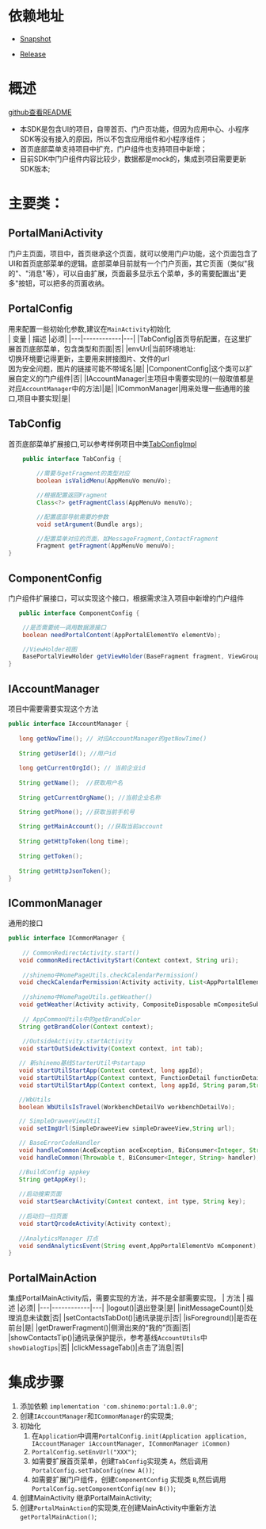 # 依赖地址
- [Snapshot](http://10.0.20.190:8081/#browse/browse:android_repository_snapshot:com%2Fshinemo%2Fportal)

- [Release](http://10.0.20.190:8081/#browse/browse:android_repository:com%2Fshinemo%2Fportal)

# 概述
[github查看README](https://github.com/aileelucky/portal)
- 本SDK是包含UI的项目，自带首页、门户页功能，但因为应用中心、小程序SDK等没有接入的原因，所以不包含应用组件和小程序组件；
- 首页底部菜单支持项目中扩充，门户组件也支持项目中新增；
- 目前SDK中门户组件内容比较少，数据都是mock的，集成到项目需要更新SDK版本;


# 主要类：
## PortalManiActivity
门户主页面，项目中，首页继承这个页面，就可以使用门户功能，这个页面包含了UI和首页底部菜单的逻辑。底部菜单目前就有一个门户页面，其它页面（类似"我的"、"消息"等），可以自由扩展，页面最多显示五个菜单，多的需要配置出"更多"按钮，可以把多的页面收纳。

## PortalConfig
用来配置一些初始化参数,建议在`MainActivity`初始化  
| 变量 | 描述 |必须|
|---|------------|---|
|TabConfig|首页导航配置，在这里扩展首页底部菜单，包含类型和页面|否|
|envUrl|当前环境地址:<br>切换环境要记得更新，主要用来拼接图片、文件的url<br>因为安全问题，图片的链接可能不带域名|是|
|ComponentConfig|这个类可以扩展自定义的门户组件|否|
|IAccountManager|主项目中需要实现的(一般取值都是对应`AccountManager`中的方法)|是|
|ICommonManager|用来处理一些通用的接口,项目中要实现|是|


## TabConfig
首页底部菜单扩展接口,可以参考样例项目中类[TabConfigImpl](https://git.shinemo.com/projects/YOUBAN/repos/mdos/browse/app/src/main/java/com/example/OneMDOS/TabConfigImpl.java?at=refs%2Fheads%2Fportal)
```java
    public interface TabConfig {
    
        //需要与getFragment的类型对应
        boolean isValidMenu(AppMenuVo menuVo);

        //根据配置返回Fragment
        Class<?> getFragmentClass(AppMenuVo menuVo);

        //配置底部导航需要的参数
        void setArgument(Bundle args);

        //配置菜单对应的页面，如MessageFragment,ContactFragment
        Fragment getFragment(AppMenuVo menuVo);
}
```

## ComponentConfig
门户组件扩展接口，可以实现这个接口，根据需求注入项目中新增的门户组件
```java
   public interface ComponentConfig {

    //是否需要统一调用数据源接口
    boolean needPortalContent(AppPortalElementVo elementVo);

    //ViewHolder视图
    BasePortalViewHolder getViewHolder(BaseFragment fragment, ViewGroup parent, int elementType);
}
```


## IAccountManager
项目中需要需要实现这个方法

```java
public interface IAccountManager { 
   
   long getNowTime(); // 对应AccountManager的getNowTime()
   
   String getUserId(); //用户id
   
   long getCurrentOrgId(); // 当前企业id
   
   String getName();  //获取用户名
   
   String getCurrentOrgName(); //当前企业名称

   String getPhone(); //获取当前手机号
   
   String getMainAccount(); //获取当前account
   
   String getHttpToken(long time);
   
   String getToken();
   
   String getHttpJsonToken();
}
```
## ICommonManager
通用的接口
```java
public interface ICommonManager {
    
    // CommonRedirectActivity.start()
   void commonRedirectActivityStart(Context context, String uri); 
    
    //shinemo中HomePageUtils.checkCalendarPermission()
   void checkCalendarPermission(Activity activity, List<AppPortalElementVo> mModulelist);
       
    //shinemo中HomePageUtils.getWeather()
   void getWeather(Activity activity, CompositeDisposable mCompositeSubscription, TextView tvWeather);
    
    // AppCommonUtils中的getBrandColor
   String getBrandColor(Context context);
    
    //OutsideActivity.startActivity
   void startOutSideActivity(Context context, int tab);

   // 新shinemo基线StarterUtil中startapp
   void startUtilStartApp(Context context, long appId); 
   void startUtilStartApp(Context context, FunctionDetail functionDetail);
   void startUtilStartApp(Context context, long appId, String param,String relativeUrl, boolean disableCache, boolean isShowHome, int naviStyle);

   //WbUtils
   boolean WbUtilsIsTravel(WorkbenchDetailVo workbenchDetailVo);

   // SimpleDraweeViewUtil
   void setImgUrl(SimpleDraweeView simpleDraweeView,String url);

   // BaseErrorCodeHandler
   void handleCommon(AceException aceException, BiConsumer<Integer, String> handler);
   void handleCommon(Throwable t, BiConsumer<Integer, String> handler);

   //BuildConfig appkey
   String getAppKey();
   
   //启动搜索页面
   void startSearchActivity(Context context, int type, String key);
   
   //启动扫一扫页面
   void startQrcodeActivity(Activity context);
   
   //AnalyticsManager 打点
   void sendAnalyticsEvent(String event,AppPortalElementVo mComponent);
}
```

## PortalMainAction
集成PortalMainActivity后，需要实现的方法，并不是全部需要实现，
| 方法 | 描述 |必须|
|---|------------|---|
|logout()|退出登录|是|
|initMessageCount()|处理消息未读数|否|
|setContactsTabDot()|通讯录提示|否|
|isForeground()|是否在前台|是|
|getDrawerFragment()|侧滑出来的“我的”页面|否|
|showContactsTip()|通讯录保护提示，参考基线`AccountUtils`中`showDialogTips`|否|
|clickMessageTab()|点击了消息|否|

# 集成步骤
1. 添加依赖 `implementation 'com.shinemo:portal:1.0.0'`;
2. 创建`IAccountManager`和`ICommonManager`的实现类;
3. 初始化
   1. 在`Application`中调用`PortalConfig.init(Application application, IAccountManager iAccountManager, ICommonManager iCommon)`
   2. `PortalConfig.setEnvUrl("XXX")`;
   3. 如需要扩展首页菜单，创建`TabConfig`实现类 `A`，然后调用`PortalConfig.setTabConfig(new A())`;
   4. 如需要扩展门户组件，创建`ComponentConfig` 实现类 `B`,然后调用`PortalConfig.setComponentConfig(new B())`;
4. 创建MainActivity 继承PortalMainActivity;
5. 创建`PortalMainAction`的实现类,在创建MainActivity中重新方法`getPortalMainAction()`;


